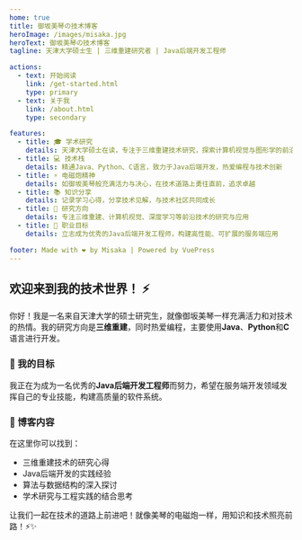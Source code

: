 ```yaml
---
home: true
title: 御坂美琴の技术博客
heroImage: /images/misaka.jpg
heroText: 御坂美琴の技术博客
tagline: 天津大学硕士生 | 三维重建研究者 | Java后端开发工程师

actions:
  - text: 开始阅读
    link: /get-started.html
    type: primary
  - text: 关于我
    link: /about.html
    type: secondary

features:
  - title: 🎓 学术研究
    details: 天津大学硕士在读，专注于三维重建技术研究，探索计算机视觉与图形学的前沿领域
  - title: 💻 技术栈
    details: 精通Java、Python、C语言，致力于Java后端开发，热爱编程与技术创新
  - title: ⚡ 电磁炮精神
    details: 如御坂美琴般充满活力与决心，在技术道路上勇往直前，追求卓越
  - title: 📚 知识分享
    details: 记录学习心得，分享技术见解，与技术社区共同成长
  - title: 🔬 研究方向
    details: 专注三维重建、计算机视觉、深度学习等前沿技术的研究与应用
  - title: 🚀 职业目标
    details: 立志成为优秀的Java后端开发工程师，构建高性能、可扩展的服务端应用

footer: Made with ❤️ by Misaka | Powered by VuePress
---
```


## 欢迎来到我的技术世界！ ⚡

你好！我是一名来自天津大学的硕士研究生，就像御坂美琴一样充满活力和对技术的热情。我的研究方向是**三维重建**，同时热爱编程，主要使用**Java**、**Python**和**C**语言进行开发。

### 🎯 我的目标

我正在为成为一名优秀的**Java后端开发工程师**而努力，希望在服务端开发领域发挥自己的专业技能，构建高质量的软件系统。

### 📖 博客内容

在这里你可以找到：
- 三维重建技术的研究心得
- Java后端开发的实践经验
- 算法与数据结构的深入探讨
- 学术研究与工程实践的结合思考

让我们一起在技术的道路上前进吧！就像美琴的电磁炮一样，用知识和技术照亮前路！⚡✨
